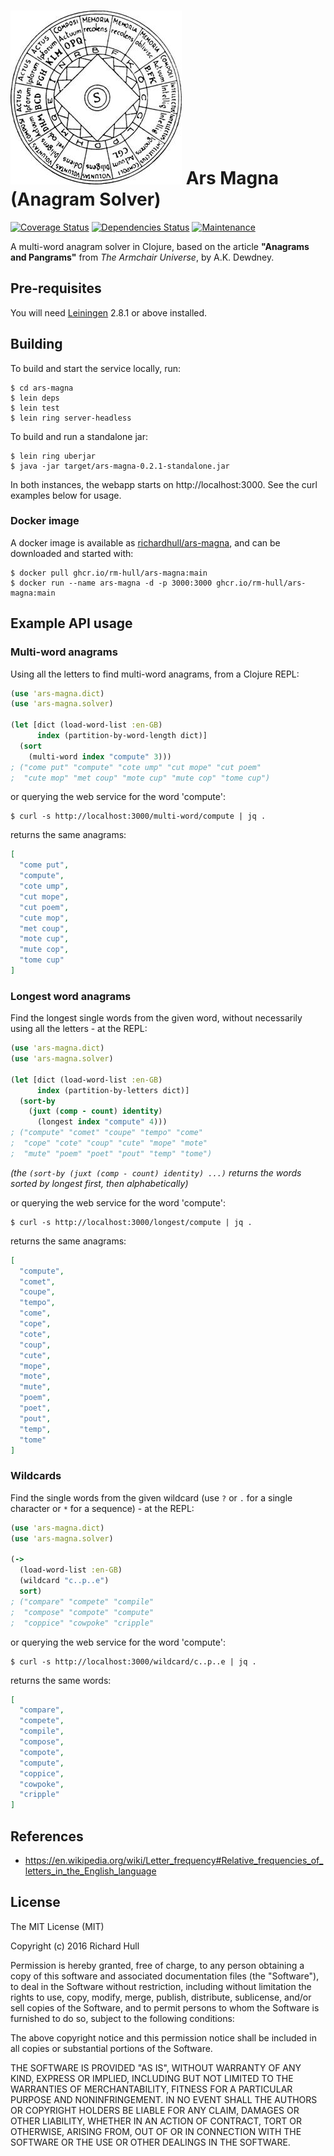 # ![logo](https://raw.githubusercontent.com/rm-hull/ars-magna/master/logo.jpg) Ars Magna (Anagram Solver)

[![Coverage Status](https://coveralls.io/repos/rm-hull/ars-magna/badge.svg?branch=master)](https://coveralls.io/r/rm-hull/ars-magna?branch=master)
[![Dependencies Status](https://versions.deps.co/rm-hull/ars-magna/status.svg)](https://versions.deps.co/rm-hull/ars-magna)
[![Maintenance](https://img.shields.io/maintenance/yes/2023.svg?maxAge=2592000)]()

A multi-word anagram solver in Clojure, based on the article
**"Anagrams and Pangrams"** from _The Armchair Universe_, by A.K. Dewdney.

## Pre-requisites

You will need [Leiningen](https://github.com/technomancy/leiningen) 2.8.1 or above installed.

## Building

To build and start the service locally, run:

    $ cd ars-magna
    $ lein deps
    $ lein test
    $ lein ring server-headless

To build and run a standalone jar:

    $ lein ring uberjar
    $ java -jar target/ars-magna-0.2.1-standalone.jar

In both instances, the webapp starts on http://localhost:3000. See the curl
examples below for usage.

### Docker image

A docker image is available as [richardhull/ars-magna](https://github.com/rm-hull/ars-magna/pkgs/container/ars-magna),
and can be downloaded and started with:

    $ docker pull ghcr.io/rm-hull/ars-magna:main
    $ docker run --name ars-magna -d -p 3000:3000 ghcr.io/rm-hull/ars-magna:main

## Example API usage

### Multi-word anagrams

Using all the letters to find multi-word anagrams, from a Clojure REPL:

```clojure
(use 'ars-magna.dict)
(use 'ars-magna.solver)

(let [dict (load-word-list :en-GB)
      index (partition-by-word-length dict)]
  (sort
    (multi-word index "compute" 3)))
; ("come put" "compute" "cote ump" "cut mope" "cut poem"
;  "cute mop" "met coup" "mote cup" "mute cop" "tome cup")
```

or querying the web service for the word 'compute':

    $ curl -s http://localhost:3000/multi-word/compute | jq .

returns the same anagrams:

```json
[
  "come put",
  "compute",
  "cote ump",
  "cut mope",
  "cut poem",
  "cute mop",
  "met coup",
  "mote cup",
  "mute cop",
  "tome cup"
]
```

### Longest word anagrams

Find the longest single words from the given word, without necessarily using
all the letters - at the REPL:

```clojure
(use 'ars-magna.dict)
(use 'ars-magna.solver)

(let [dict (load-word-list :en-GB)
      index (partition-by-letters dict)]
  (sort-by
    (juxt (comp - count) identity)
      (longest index "compute" 4)))
; ("compute" "comet" "coupe" "tempo" "come"
;  "cope" "cote" "coup" "cute" "mope" "mote"
;  "mute" "poem" "poet" "pout" "temp" "tome")
```

_(the `(sort-by (juxt (comp - count) identity) ...)` returns the words
sorted by longest first, then alphabetically)_

or querying the web service for the word 'compute':

    $ curl -s http://localhost:3000/longest/compute | jq .

returns the same anagrams:

```json
[
  "compute",
  "comet",
  "coupe",
  "tempo",
  "come",
  "cope",
  "cote",
  "coup",
  "cute",
  "mope",
  "mote",
  "mute",
  "poem",
  "poet",
  "pout",
  "temp",
  "tome"
]
```

### Wildcards

Find the single words from the given wildcard (use `?` or `.` for a single
character or `*` for a sequence) - at the REPL:

```clojure
(use 'ars-magna.dict)
(use 'ars-magna.solver)

(->
  (load-word-list :en-GB)
  (wildcard "c..p..e")
  sort)
; ("compare" "compete" "compile"
;  "compose" "compote" "compute"
;  "coppice" "cowpoke" "cripple"
```

or querying the web service for the word 'compute':

    $ curl -s http://localhost:3000/wildcard/c..p..e | jq .

returns the same words:

```json
[
  "compare",
  "compete",
  "compile",
  "compose",
  "compote",
  "compute",
  "coppice",
  "cowpoke",
  "cripple"
]
```

## References

- https://en.wikipedia.org/wiki/Letter_frequency#Relative_frequencies_of_letters_in_the_English_language

## License

The MIT License (MIT)

Copyright (c) 2016 Richard Hull

Permission is hereby granted, free of charge, to any person obtaining a copy of
this software and associated documentation files (the "Software"), to deal in
the Software without restriction, including without limitation the rights to
use, copy, modify, merge, publish, distribute, sublicense, and/or sell copies of
the Software, and to permit persons to whom the Software is furnished to do so,
subject to the following conditions:

The above copyright notice and this permission notice shall be included in all
copies or substantial portions of the Software.

THE SOFTWARE IS PROVIDED "AS IS", WITHOUT WARRANTY OF ANY KIND, EXPRESS OR
IMPLIED, INCLUDING BUT NOT LIMITED TO THE WARRANTIES OF MERCHANTABILITY, FITNESS
FOR A PARTICULAR PURPOSE AND NONINFRINGEMENT. IN NO EVENT SHALL THE AUTHORS OR
COPYRIGHT HOLDERS BE LIABLE FOR ANY CLAIM, DAMAGES OR OTHER LIABILITY, WHETHER
IN AN ACTION OF CONTRACT, TORT OR OTHERWISE, ARISING FROM, OUT OF OR IN
CONNECTION WITH THE SOFTWARE OR THE USE OR OTHER DEALINGS IN THE SOFTWARE.
